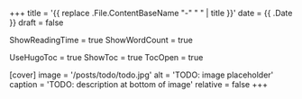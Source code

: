 +++
title = '{{ replace .File.ContentBaseName "-" " " | title }}'
date = {{ .Date }}
draft = false

ShowReadingTime = true
ShowWordCount = true

UseHugoToc = true
ShowToc = true
TocOpen = true

[cover]
image = '/posts/todo/todo.jpg'
alt = 'TODO: image placeholder'
caption = 'TODO: description at bottom of image'
relative = false
+++
